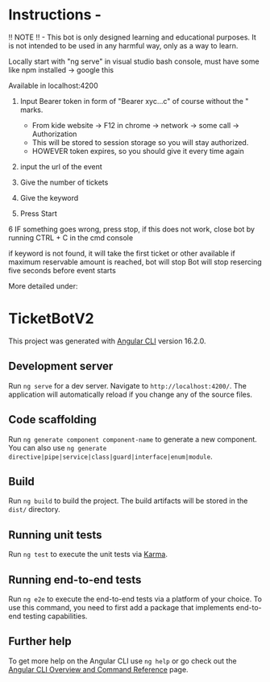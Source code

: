 # Instructions -
!! NOTE !! - This bot is only designed learning and educational purposes. It is not intended to be used in any harmful way, only as a way to learn. 

Locally start with "ng serve" in visual studio bash console, must have some like npm installed -> google this

Available in localhost:4200

1. Input Bearer token in form of "Bearer xyc...c" of course without the " marks.
    - From kide website -> F12 in chrome -> network -> some call -> Authorization
    - This will be stored to session storage so you will stay authorized. 
    - HOWEVER token expires, so you should give it every time again

2. input the url of the event

3. Give the number of tickets

4. Give the keyword

5. Press Start

6 IF something goes wrong, press stop, if this does not work, close bot by running CTRL + C in the cmd console

if keyword is not found, it will take the first ticket or other available
if maximum reservable amount is reached, bot will stop
Bot will stop resercing five seconds before event starts

More detailed under:

# TicketBotV2

This project was generated with [Angular CLI](https://github.com/angular/angular-cli) version 16.2.0.

## Development server

Run `ng serve` for a dev server. Navigate to `http://localhost:4200/`. The application will automatically reload if you change any of the source files.

## Code scaffolding

Run `ng generate component component-name` to generate a new component. You can also use `ng generate directive|pipe|service|class|guard|interface|enum|module`.

## Build

Run `ng build` to build the project. The build artifacts will be stored in the `dist/` directory.

## Running unit tests

Run `ng test` to execute the unit tests via [Karma](https://karma-runner.github.io).

## Running end-to-end tests

Run `ng e2e` to execute the end-to-end tests via a platform of your choice. To use this command, you need to first add a package that implements end-to-end testing capabilities.

## Further help

To get more help on the Angular CLI use `ng help` or go check out the [Angular CLI Overview and Command Reference](https://angular.io/cli) page.
